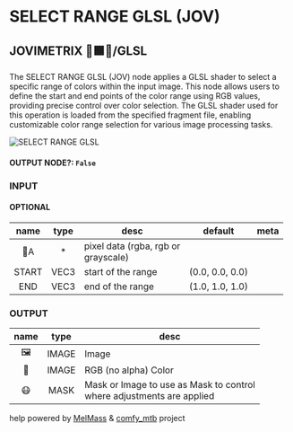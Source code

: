 # SELECT RANGE GLSL (JOV)

## JOVIMETRIX 🔺🟩🔵/GLSL

The SELECT RANGE GLSL (JOV) node applies a GLSL shader to select a specific range of colors within the input image. This node allows users to define the start and end points of the color range using RGB values, providing precise control over color selection. The GLSL shader used for this operation is loaded from the specified fragment file, enabling customizable color range selection for various image processing tasks.

![SELECT RANGE GLSL](https://raw.githubusercontent.com/Amorano/Jovimetrix-examples/master/node/SELECT%20RANGE%20GLSL/SELECT%20RANGE%20GLSL.png)

#### OUTPUT NODE?: `False`

### INPUT

#### OPTIONAL

name | type | desc | default | meta
:---:|:---:|---|:---:|---
👾A | * | pixel data (rgba, rgb or<br>grayscale) |  | 
START | VEC3 | start of the range | (0.0, 0.0, 0.0) | 
END | VEC3 | end of the range | (1.0, 1.0, 1.0) | 

### OUTPUT

name | type | desc
:---:|:---:|---
🖼️ | IMAGE | Image 
🌈 | IMAGE | RGB (no alpha) Color 
😷 | MASK | Mask or Image to use as Mask to control<br>where adjustments are applied 

help powered by [MelMass](https://github.com/melMass) & [comfy_mtb](https://github.com/melMass/comfy_mtb) project